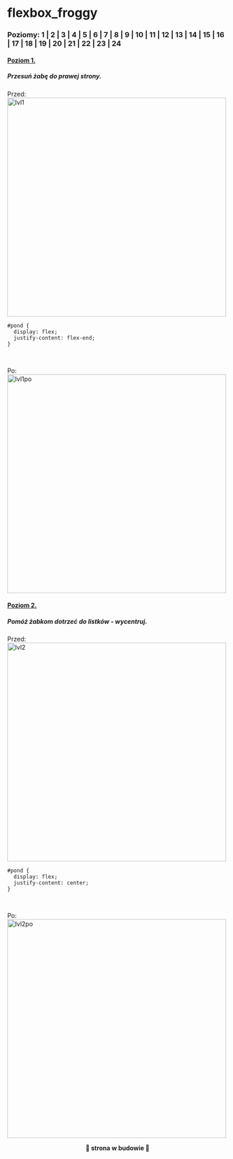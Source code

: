 # flexbox_froggy
### Poziomy: 1 | 2 | 3 | 4 | 5 | 6 | 7 | 8 | 9 | 10 | 11 | 12 | 13 | 14 | 15 | 16 | 17 | 18 | 19 | 20 | 21 | 22 | 23 | 24

#### [Poziom 1.](#Poziom-1.)
##### Przesuń żabę do prawej strony.
Przed:
<br>
<img width="500" alt="lvl1" src="https://github.com/user-attachments/assets/0674929f-089a-4c84-8d47-16db0270d815">

```
#pond {
  display: flex;
  justify-content: flex-end;
}
```
<br>

Po:
<br>
<img width="500" alt="lvl1po" src="https://github.com/user-attachments/assets/2a44217a-677e-4cfc-80ab-0c28a19fe72e">
<br>

#### [Poziom 2.](#Poziom-2.)
##### Pomóż żabkom dotrzeć do listków - wycentruj.
Przed:
<br>
<img width="500" alt="lvl2" src="https://github.com/user-attachments/assets/7d090bbf-cd56-4e82-9170-db1afb63c423">

```
#pond {
  display: flex;
  justify-content: center;
}
```
<br>

Po:
<br>
<img width="500" alt="lvl2po" src="https://github.com/user-attachments/assets/97973a75-fd4a-4577-aeb2-f840111b769f">
<br>



<p align="center"><strong> 🚧 strona w budowie 🚧 </strong></p>
